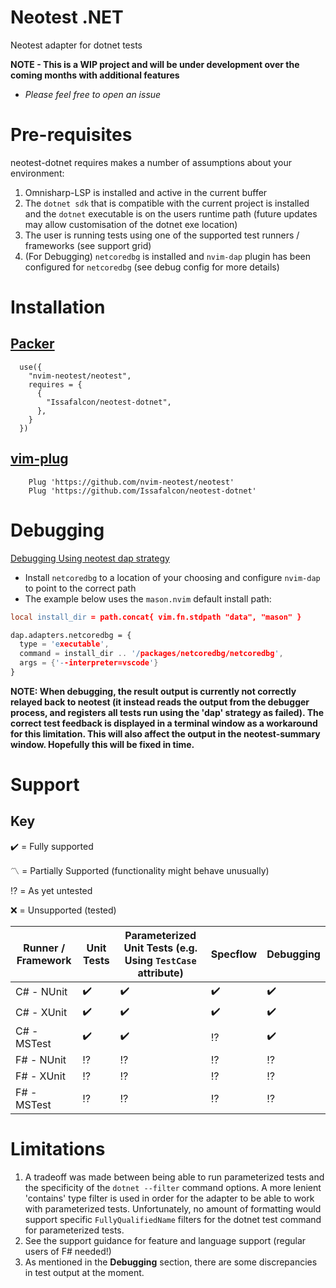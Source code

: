 # Neotest .NET

Neotest adapter for dotnet tests

**NOTE - This is a WIP project and will be under development over the coming months with additional features**

- _Please feel free to open an issue_

# Pre-requisites

neotest-dotnet requires makes a number of assumptions about your environment:

1. Omnisharp-LSP is installed and active in the current buffer
2. The `dotnet sdk` that is compatible with the current project is installed and the `dotnet` executable is on the users runtime path (future updates may allow customisation of the dotnet exe location)
3. The user is running tests using one of the supported test runners / frameworks (see support grid)
4. (For Debugging) `netcoredbg` is installed and `nvim-dap` plugin has been configured for `netcoredbg` (see debug config for more details)

# Installation

## [Packer](https://github.com/wbthomason/packer.nvim)

```
  use({
    "nvim-neotest/neotest",
    requires = {
      {
        "Issafalcon/neotest-dotnet",
      },
    }
  })
```

## [vim-plug](https://github.com/junegunn/vim-plug)

```vim
    Plug 'https://github.com/nvim-neotest/neotest'
    Plug 'https://github.com/Issafalcon/neotest-dotnet'
```

# Debugging
[Debugging Using neotest dap strategy](https://user-images.githubusercontent.com/19861614/197394062-fe86cf8f-1a76-4868-8bc4-cf6f93ed3c90.webm)

- Install `netcoredbg` to a location of your choosing and configure `nvim-dap` to point to the correct path
- The example below uses the `mason.nvim` default install path:

```l
local install_dir = path.concat{ vim.fn.stdpath "data", "mason" }

dap.adapters.netcoredbg = {
  type = 'executable',
  command = install_dir .. '/packages/netcoredbg/netcoredbg',
  args = {'--interpreter=vscode'}
}
```

**NOTE: When debugging, the result output is currently not correctly relayed back to neotest (it instead reads the output from the debugger process, and registers all tests run using the 'dap' strategy as failed). The correct test feedback is displayed in a terminal window as a workaround for this limitation. This will also affect the output in the neotest-summary window. Hopefully this will be fixed in time.**
# Support

## Key

:heavy_check_mark: = Fully supported

:part_alternation_mark: = Partially Supported (functionality might behave unusually)

:interrobang: = As yet untested

:x: = Unsupported (tested)

| Runner / Framework | Unit Tests         | Parameterized Unit Tests (e.g. Using `TestCase` attribute) | Specflow           | Debugging          |
| ------------------ | ------------------ | ---------------------------------------------------------- | ------------------ | ---------          |
| C# - NUnit         | :heavy_check_mark: | :heavy_check_mark:                                         | :heavy_check_mark: | :heavy_check_mark: |
| C# - XUnit         | :heavy_check_mark: | :heavy_check_mark:                                         | :heavy_check_mark: | :heavy_check_mark: |
| C# - MSTest        | :heavy_check_mark: | :heavy_check_mark:                                         | :interrobang:      | :heavy_check_mark: |
| F# - NUnit         | :interrobang:      | :interrobang:                                              | :interrobang:      | :interrobang:      |
| F# - XUnit         | :interrobang:      | :interrobang:                                              | :interrobang:      | :interrobang:      |
| F# - MSTest        | :interrobang:      | :interrobang:                                              | :interrobang:      | :interrobang:      |


# Limitations

1. A tradeoff was made between being able to run parameterized tests and the specificity of the `dotnet --filter` command options. A more lenient 'contains' type filter is used
in order for the adapter to be able to work with parameterized tests. Unfortunately, no amount of formatting would support specific `FullyQualifiedName` filters for the dotnet test command for parameterized tests.
2. See the support guidance for feature and language support (regular users of F# needed!)
3. As mentioned in the **Debugging** section, there are some discrepancies in test output at the moment.
